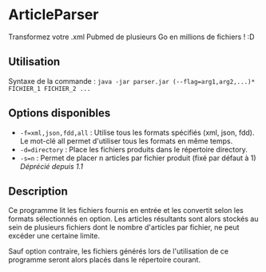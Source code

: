 # ArticleParser
Transformez votre .xml Pubmed de plusieurs Go en millions de fichiers ! :D

## Utilisation
Syntaxe de la commande :
```java -jar parser.jar (--flag=arg1,arg2,...)* FICHIER_1 FICHIER_2 ...```

## Options disponibles
- ```-f=xml,json,fdd,all``` : Utilise tous les formats spécifiés (xml, json, fdd). Le mot-clé all permet d'utiliser tous les formats en même temps.
- ```-d=directory``` : Place les fichiers produits dans le répertoire directory.
- ```-s=n``` : Permet de placer n articles par fichier produit (fixé par défaut à 1) *Déprécié depuis 1.1*

## Description
Ce programme lit les fichiers fournis en entrée et les convertit selon
les formats sélectionnés en option.
Les articles résultants sont alors stockés au sein de plusieurs fichiers dont
le nombre d'articles par fichier, ne peut excéder une certaine limite.

Sauf option contraire, les fichiers générés lors de l'utilisation de ce programme 
seront alors placés dans le répertoire courant.

